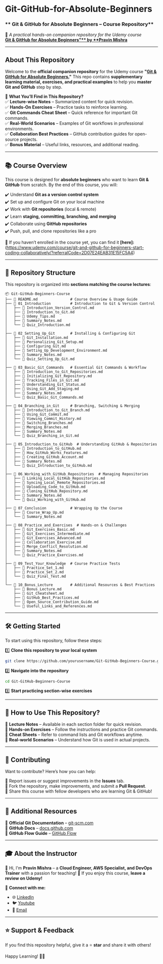 # Git-GitHub-for-Absolute-Beginners

### ** Git & GitHub for Absolute Beginners – Course Repository**
📖 _A practical hands-on companion repository for the Udemy course_  
**[Git & GitHub for Absolute Beginners"** by **Pravin Mishra](https://www.udemy.com/course/git-and-github-for-beginners-start-coding-collaboratively/?referralCode=2D07E24EAB31E15FC5A4)**  

---

## **About This Repository**
Welcome to the **official companion repository** for the Udemy course **"[Git & GitHub for Absolute Beginners.](https://www.udemy.com/course/git-and-github-for-beginners-start-coding-collaboratively/?referralCode=2D07E24EAB31E15FC5A4)"** This repo contains **supplementary learning material, exercises, and practical examples** to help you **master Git and GitHub** step by step.

🔹 **What You’ll Find in This Repository?**  
✅ **Lecture-wise Notes** – Summarized content for quick revision.  
✅ **Hands-On Exercises** – Practice tasks to reinforce learning.  
✅ **Git Commands Cheat Sheet** – Quick reference for important Git commands.  
✅ **Real-World Scenarios** – Examples of Git workflows in professional environments.  
✅ **Collaboration Best Practices** – GitHub contribution guides for open-source projects.  
✅ **Bonus Material** – Useful links, resources, and additional reading.  

---

## 📚 **Course Overview**
This course is designed for **absolute beginners** who want to learn **Git & GitHub** from scratch. By the end of this course, you will:  

✔️ Understand **Git as a version control system**  
✔️ Set up and configure Git on your local machine  
✔️ Work with **Git repositories** (local & remote)  
✔️ Learn **staging, committing, branching, and merging**  
✔️ Collaborate using **GitHub repositories**  
✔️ Push, pull, and clone repositories like a pro  

📌 If you haven’t enrolled in the course yet, you can find it **[here]:**(https://www.udemy.com/course/git-and-github-for-beginners-start-coding-collaboratively/?referralCode=2D07E24EAB31E15FC5A4)

---

## 📂 **Repository Structure**
This repository is organized into **sections matching the course lectures**:  

```
📦 Git-GitHub-Beginners-Course
├── 📜 README.md               # Course Overview & Usage Guide
├── 📁 01_Introduction         # Introduction to Git & Version Control
│   ├── 📄 Introduction_Version_Control.md
│   ├── 📄 Introduction_to_Git.md
│   ├── 📄 Udemy_Tips.md
│   ├── 📄 Summary_Notes.md
│   └── 📝 Quiz_Introduction.md
│
├── 📁 02_Setting_Up_Git       # Installing & Configuring Git
│   ├── 📄 Git_Installation.md
│   ├── 📄 Personalizing_Git_Setup.md
│   ├── 📄 Configuring_Git.md
│   ├── 📄 Setting_Up_Development_Environment.md
│   ├── 📄 Summary_Notes.md
│   └── 📝 Quiz_Setting_Up_Git.md
│
├── 📁 03_Basic_Git_Commands   # Essential Git Commands & Workflow
│   ├── 📄 Introduction_to_Git_Repositories.md
│   ├── 📄 Initializing_Git_Repository.md
│   ├── 📄 Tracking_Files_in_Git.md
│   ├── 📄 Understanding_Git_Status.md
│   ├── 📄 Using_Git_Add_Staging.md
│   ├── 📄 Summary_Notes.md
│   └── 📝 Quiz_Basic_Git_Commands.md
│
├── 📁 04_Branching_in_Git     # Branching, Switching & Merging
│   ├── 📄 Introduction_to_Git_Branch.md
│   ├── 📄 Using_Git_Commit.md
│   ├── 📄 Viewing_Commit_History.md
│   ├── 📄 Switching_Branches.md
│   ├── 📄 Merging_Branches.md
│   ├── 📄 Summary_Notes.md
│   └── 📝 Quiz_Branching_in_Git.md
│
├── 📁 05_Introduction_to_GitHub  # Understanding GitHub & Repositories
│   ├── 📄 Introduction_to_GitHub.md
│   ├── 📄 How_GitHub_Works_Features.md
│   ├── 📄 Creating_GitHub_Account.md
│   ├── 📄 Summary_Notes.md
│   └── 📝 Quiz_Introduction_to_GitHub.md
│
├── 📁 06_Working_with_GitHub_Repositories  # Managing Repositories
│   ├── 📄 Linking_Local_GitHub_Repositories.md
│   ├── 📄 Syncing_Local_Remote_Repositories.md
│   ├── 📄 Uploading_Code_to_GitHub.md
│   ├── 📄 Cloning_GitHub_Repository.md
│   ├── 📄 Summary_Notes.md
│   └── 📝 Quiz_Working_with_GitHub.md
│
├── 📁 07_Conclusion           # Wrapping Up the Course
│   ├── 📄 Course_Wrap_Up.md
│   └── 📄 Summary_Notes.md
│
├── 📁 08_Practice_and_Exercises  # Hands-on & Challenges
│   ├── 📄 Git_Exercises_Basic.md
│   ├── 📄 Git_Exercises_Intermediate.md
│   ├── 📄 Git_Exercises_Advanced.md
│   ├── 📄 Collaboration_Exercise.md
│   ├── 📄 Merge_Conflict_Resolution.md
│   ├── 📄 Summary_Notes.md
│   └── 📝 Quiz_Practice_Exercises.md
│
├── 📁 09_Test_Your_Knowledge  # Course Practice Tests
│   ├── 📝 Practice_Set_1.md
│   ├── 📝 Practice_Set_2.md
│   └── 📝 Quiz_Final_Test.md
│
└── 📁 10_Bonus_Lecture        # Additional Resources & Best Practices
    ├── 📄 Bonus_Lecture.md
    ├── 📄 Git_Cheatsheet.md
    ├── 📄 GitHub_Best_Practices.md
    ├── 📄 Open_Source_Contribution_Guide.md
    └── 📄 Useful_Links_and_References.md

```

---

## 🛠 **Getting Started**
To start using this repository, follow these steps:  

1️⃣ **Clone this repository to your local system**  
```sh
git clone https://github.com/yourusername/Git-GitHub-Beginners-Course.git
```
2️⃣ **Navigate into the repository**  
```sh
cd Git-GitHub-Beginners-Course
```
3️⃣ **Start practicing section-wise exercises**  

---

## 📖 **How to Use This Repository?**
📌 **Lecture Notes** – Available in each section folder for quick revision.  
📌 **Hands-on Exercises** – Follow the instructions and practice Git commands.  
📌 **Cheat Sheets** – Refer to command lists and Git workflows anytime.  
📌 **Real-world Scenarios** – Understand how Git is used in actual projects.  

---

## 🤝 **Contributing**
Want to contribute? Here’s how you can help:  

🔹 Report issues or suggest improvements in the **Issues** tab.  
🔹 Fork the repository, make improvements, and submit a **Pull Request**.  
🔹 Share this course with fellow developers who are learning Git & GitHub!  

---

## 🎯 **Additional Resources**
📌 **Official Git Documentation** – [git-scm.com](https://git-scm.com/)  
📌 **GitHub Docs** – [docs.github.com](https://docs.github.com/)  
📌 **GitHub Flow Guide** – [GitHub Flow](https://guides.github.com/introduction/flow/)  

---

## 🎓 **About the Instructor**
👋 Hi, I'm **Pravin Mishra** – a **Cloud Engineer, AWS Specialist, and DevOps Trainer** with a passion for teaching! 🚀 If you enjoy this course, **leave a review on Udemy!**  

🔗 **Connect with me:**  
- 🌐 [LinkedIn](https://www.linkedin.com/in/pravin-mishra-aws-trainer/)  
- 🐦 [Youtube](https://www.youtube.com/@awswithpravinmishra)  
- 📧 [Email](mailto:mail@pravinmishra.in)  

---

## ⭐ **Support & Feedback**
If you find this repository helpful, give it a ⭐ **star** and share it with others!  

Happy Learning! 🚀🔥  
